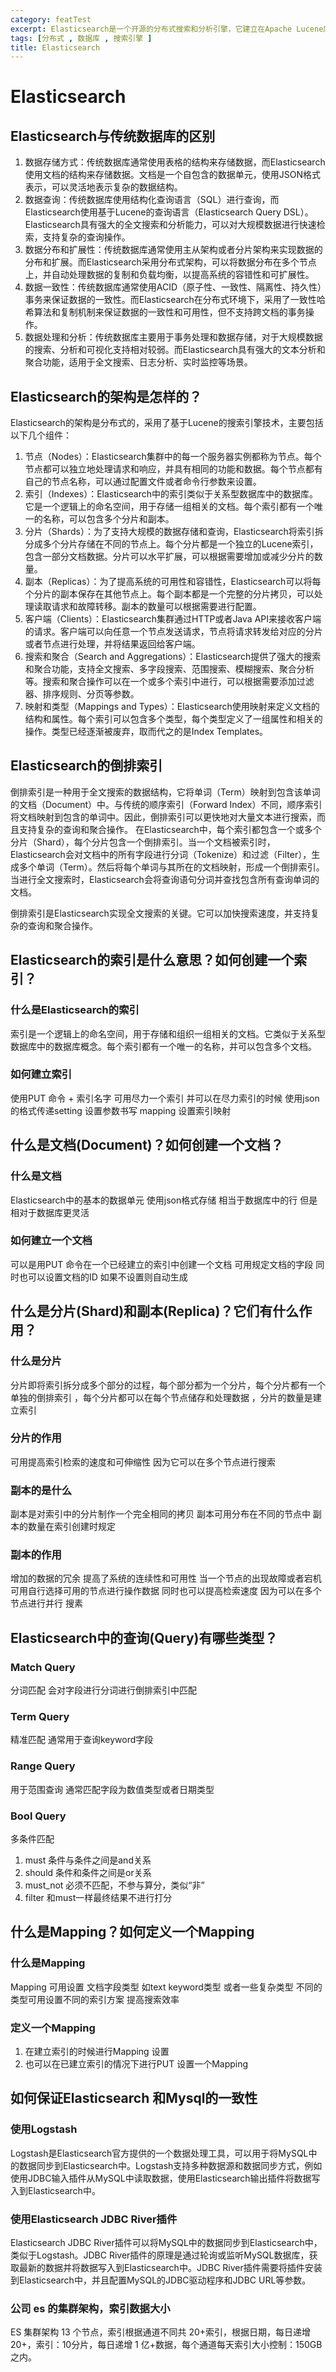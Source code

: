 ```yaml
---
category: featTest
excerpt: Elasticsearch是一个开源的分布式搜索和分析引擎，它建立在Apache Lucene库之上。它提供了一个高性能、可伸缩、分布式的全文搜索和分析功能，被广泛用于构建实时搜索、日志分析、数据索引和分析等应用。
tags: [分布式 , 数据库 , 搜索引擎 ] 
title: Elasticsearch 
---
```

# Elasticsearch

## Elasticsearch与传统数据库的区别

1.  数据存储方式：传统数据库通常使用表格的结构来存储数据，而Elasticsearch使用文档的结构来存储数据。文档是一个自包含的数据单元，使用JSON格式表示，可以灵活地表示复杂的数据结构。
2.  数据查询：传统数据库使用结构化查询语言（SQL）进行查询，而Elasticsearch使用基于Lucene的查询语言（Elasticsearch Query DSL）。Elasticsearch具有强大的全文搜索和分析能力，可以对大规模数据进行快速检索，支持复杂的查询操作。
3.  数据分布和扩展性：传统数据库通常使用主从架构或者分片架构来实现数据的分布和扩展。而Elasticsearch采用分布式架构，可以将数据分布在多个节点上，并自动处理数据的复制和负载均衡，以提高系统的容错性和可扩展性。
4.  数据一致性：传统数据库通常使用ACID（原子性、一致性、隔离性、持久性）事务来保证数据的一致性。而Elasticsearch在分布式环境下，采用了一致性哈希算法和复制机制来保证数据的一致性和可用性，但不支持跨文档的事务操作。
5.  数据处理和分析：传统数据库主要用于事务处理和数据存储，对于大规模数据的搜索、分析和可视化支持相对较弱。而Elasticsearch具有强大的文本分析和聚合功能，适用于全文搜索、日志分析、实时监控等场景。

## Elasticsearch的架构是怎样的？

Elasticsearch的架构是分布式的，采用了基于Lucene的搜索引擎技术，主要包括以下几个组件：

1.  节点（Nodes）：Elasticsearch集群中的每一个服务器实例都称为节点。每个节点都可以独立地处理请求和响应，并具有相同的功能和数据。每个节点都有自己的节点名称，可以通过配置文件或者命令行参数来设置。
2.  索引（Indexes）：Elasticsearch中的索引类似于关系型数据库中的数据库。它是一个逻辑上的命名空间，用于存储一组相关的文档。每个索引都有一个唯一的名称，可以包含多个分片和副本。
3.  分片（Shards）：为了支持大规模的数据存储和查询，Elasticsearch将索引拆分成多个分片存储在不同的节点上。每个分片都是一个独立的Lucene索引，包含一部分文档数据。分片可以水平扩展，可以根据需要增加或减少分片的数量。
4.  副本（Replicas）：为了提高系统的可用性和容错性，Elasticsearch可以将每个分片的副本保存在其他节点上。每个副本都是一个完整的分片拷贝，可以处理读取请求和故障转移。副本的数量可以根据需要进行配置。
5.  客户端（Clients）：Elasticsearch集群通过HTTP或者Java API来接收客户端的请求。客户端可以向任意一个节点发送请求，节点将请求转发给对应的分片或者节点进行处理，并将结果返回给客户端。
6.  搜索和聚合（Search and Aggregations）：Elasticsearch提供了强大的搜索和聚合功能，支持全文搜索、多字段搜索、范围搜索、模糊搜索、聚合分析等。搜索和聚合操作可以在一个或多个索引中进行，可以根据需要添加过滤器、排序规则、分页等参数。
7.  映射和类型（Mappings and Types）：Elasticsearch使用映射来定义文档的结构和属性。每个索引可以包含多个类型，每个类型定义了一组属性和相关的操作。类型已经逐渐被废弃，取而代之的是Index Templates。

## Elasticsearch的倒排索引

倒排索引是一种用于全文搜索的数据结构，它将单词（Term）映射到包含该单词的文档（Document）中。与传统的顺序索引（Forward Index）不同，顺序索引将文档映射到包含的单词中。因此，倒排索引可以更快地对大量文本进行搜索，而且支持复杂的查询和聚合操作。
在Elasticsearch中，每个索引都包含一个或多个分片（Shard），每个分片包含一个倒排索引。当一个文档被索引时，Elasticsearch会对文档中的所有字段进行分词（Tokenize）和过滤（Filter），生成多个单词（Term）。然后将每个单词与其所在的文档映射，形成一个倒排索引。 当进行全文搜索时，Elasticsearch会将查询语句分词并查找包含所有查询单词的文档。

倒排索引是Elasticsearch实现全文搜索的关键。它可以加快搜索速度，并支持复杂的查询和聚合操作。

## Elasticsearch的索引是什么意思？如何创建一个索引？

### 什么是Elasticsearch的索引

索引是一个逻辑上的命名空间，用于存储和组织一组相关的文档。它类似于关系型数据库中的数据库概念。每个索引都有一个唯一的名称，并可以包含多个文档。

### 如何建立索引

使用PUT 命令 + 索引名字 可用尽力一个索引 并可以在尽力索引的时候 使用json的格式传递setting 设置参数书写 mapping 设置索引映射

## 什么是文档(Document)？如何创建一个文档？

### 什么是文档

Elasticsearch中的基本的数据单元 使用json格式存储 相当于数据库中的行 但是相对于数据库更灵活

### 如何建立一个文档

可以是用PUT 命令在一个已经建立的索引中创建一个文档 可用规定文档的字段 同时也可以设置文档的ID 如果不设置则自动生成

## 什么是分片(Shard)和副本(Replica)？它们有什么作用？

### 什么是分片

分片即将索引拆分成多个部分的过程，每个部分都为一个分片，每个分片都有一个单独的倒排索引 ，每个分片都可以在每个节点储存和处理数据 ，分片的数量是建立索引

### 分片的作用

可用提高索引检索的速度和可伸缩性 因为它可以在多个节点进行搜索

### 副本的是什么

副本是对索引中的分片制作一个完全相同的拷贝  副本可用分布在不同的节点中 副本的数量在索引创建时规定

### 副本的作用

增加的数据的冗余 提高了系统的连续性和可用性 当一个节点的出现故障或者宕机 可用自行选择可用的节点进行操作数据 同时也可以提高检索速度 因为可以在多个节点进行并行 搜素

## Elasticsearch中的查询(Query)有哪些类型？

### Match Query

分词匹配 会对字段进行分词进行倒排索引中匹配

### Term Query

精准匹配 通常用于查询keyword字段

### Range Query

用于范围查询 通常匹配字段为数值类型或者日期类型

### Bool Query

多条件匹配

1.  must 条件与条件之间是and关系
2.  should 条件和条件之间是or关系
3.  must\_not 必须不匹配，不参与算分，类似“非”
4.  filter 和must一样最终结果不进行打分

## 什么是Mapping？如何定义一个Mapping

### 什么是Mapping

Mapping 可用设置 文档字段类型 如text keyword类型 或者一些复杂类型 不同的类型可用设置不同的索引方案 提高搜索效率

### 定义一个Mapping

1.  在建立索引的时候进行Mapping 设置
2.  也可以在已建立索引的情况下进行PUT 设置一个Mapping

## 如何保证Elasticsearch 和Mysql的一致性

### 使用Logstash

Logstash是Elasticsearch官方提供的一个数据处理工具，可以用于将MySQL中的数据同步到Elasticsearch中。Logstash支持多种数据源和数据同步方式，例如使用JDBC输入插件从MySQL中读取数据，使用Elasticsearch输出插件将数据写入到Elasticsearch中。

### 使用Elasticsearch JDBC River插件

Elasticsearch JDBC River插件可以将MySQL中的数据同步到Elasticsearch中，类似于Logstash。JDBC River插件的原理是通过轮询或监听MySQL数据库，获取最新的数据并将数据写入到Elasticsearch中。JDBC River插件需要将插件安装到Elasticsearch中，并且配置MySQL的JDBC驱动程序和JDBC URL等参数。

### 公司 es 的集群架构，索引数据大小

ES 集群架构 13 个节点，索引根据通道不同共 20+索引，根据日期，每日递增 20+，索引：10分片，每日递增 1 亿+数据，每个通道每天索引大小控制：150GB 之内。
